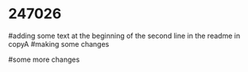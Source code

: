 # 247026
#adding some text at the beginning of the second line in the readme in copyA
#making some changes

#some more changes
